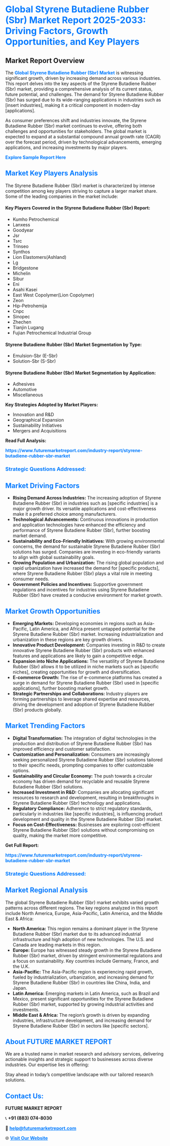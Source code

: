 <h1 style="color: #007BFF;">Global Styrene Butadiene Rubber (Sbr) Market Report 2025-2033: Driving Factors, Growth Opportunities, and Key Players</h1>

<section id="overview">
<h2>Market Report Overview</h2>
<p>The <a href="https://www.futuremarketreport.com/industry-report/styrene-butadiene-rubber-sbr-market" style="color: #007BFF; text-decoration: none;"><strong>Global Styrene Butadiene Rubber (Sbr) Market</strong></a> is witnessing significant growth, driven by increasing demand across various industries. This report delves into the key aspects of the Styrene Butadiene Rubber (Sbr) market, providing a comprehensive analysis of its current status, future potential, and challenges. The demand for Styrene Butadiene Rubber (Sbr) has surged due to its wide-ranging applications in industries such as [insert industries], making it a critical component in modern-day [applications].</p>
<p>As consumer preferences shift and industries innovate, the Styrene Butadiene Rubber (Sbr) market continues to evolve, offering both challenges and opportunities for stakeholders. The global market is expected to expand at a substantial compound annual growth rate (CAGR) over the forecast period, driven by technological advancements, emerging applications, and increasing investments by major players.</p>
</section>

<section id="overview">
<p><a href="https://www.futuremarketreport.com/request-sample/reportId=30625" style="color: #007BFF; text-decoration: none;"><strong>Explore Sample Report Here</strong></a></p>
</section>

<section id="key-players">
<h2 style="color: #007BFF;">Market Key Players Analysis</h2>
<p>The Styrene Butadiene Rubber (Sbr) market is characterized by intense competition among key players striving to capture a larger market share. Some of the leading companies in the market include:</p>
<h4>Key Players Covered in the Styrene Butadiene Rubber (Sbr) Report:</h4>
<ul><li>Kumho Petrochemical</li><li>Lanxess</li><li>Goodyear</li><li>Jsr</li><li>Tsrc</li><li>Trinseo</li><li>Synthos</li><li>Lion Elastomers(Ashland)</li><li>Lg</li><li>Bridgestone</li><li>Michelin</li><li>Sibur</li><li>Eni</li><li>Asahi Kasei</li><li>East West Copolymer(Lion Copolymer)</li><li>Zeon</li><li>Hip-Petrohemija</li><li>Cnpc</li><li>Sinopec</li><li>Zhechen</li><li>Tianjin Lugang</li><li>Fujian Petrochemical Industrial Group</li></ul>
<h4>Styrene Butadiene Rubber (Sbr) Market Segmentation by Type:</h4>
<ul><li>Emulsion-Sbr (E-Sbr)</li><li>Solution-Sbr (S-Sbr)</li></ul>

<h4>Styrene Butadiene Rubber (Sbr) Market Segmentation by Application:</h4>
<ul><li>Adhesives</li><li>Automotive</li><li>Miscellaneous</li></ul>
<p><strong>Key Strategies Adopted by Market Players:</strong></p>
<ul>
<li>Innovation and R&D</li>
<li>Geographical Expansion</li>
<li>Sustainability Initiatives</li>
<li>Mergers and Acquisitions</li>
</ul>
</section>

<section>
<p><strong>Read Full Analysis: </strong></p><a href="https://www.futuremarketreport.com/industry-report/styrene-butadiene-rubber-sbr-market" style="color: #007BFF; text-decoration: none;"><strong>https://www.futuremarketreport.com/industry-report/styrene-butadiene-rubber-sbr-market</strong></a>
<h3 style="color: #007BFF;">Strategic Questions Addressed:</h3>
</section>

<section id="driving-factors">
<h2 style="color: #007BFF;">Market Driving Factors</h2>
<ul>
<li><strong>Rising Demand Across Industries:</strong> The increasing adoption of Styrene Butadiene Rubber (Sbr) in industries such as [specific industries] is a major growth driver. Its versatile applications and cost-effectiveness make it a preferred choice among manufacturers.</li>
<li><strong>Technological Advancements:</strong> Continuous innovations in production and application technologies have enhanced the efficiency and performance of Styrene Butadiene Rubber (Sbr), further boosting market demand.</li>
<li><strong>Sustainability and Eco-Friendly Initiatives:</strong> With growing environmental concerns, the demand for sustainable Styrene Butadiene Rubber (Sbr) solutions has surged. Companies are investing in eco-friendly variants to align with global sustainability goals.</li>
<li><strong>Growing Population and Urbanization:</strong> The rising global population and rapid urbanization have increased the demand for [specific products], where Styrene Butadiene Rubber (Sbr) plays a vital role in meeting consumer needs.</li>
<li><strong>Government Policies and Incentives:</strong> Supportive government regulations and incentives for industries using Styrene Butadiene Rubber (Sbr) have created a conducive environment for market growth.</li>
</ul>
</section>

<section id="growth-opportunities">
<h2 style="color: #007BFF;">Market Growth Opportunities</h2>
<ul>
<li><strong>Emerging Markets:</strong> Developing economies in regions such as Asia-Pacific, Latin America, and Africa present untapped potential for the Styrene Butadiene Rubber (Sbr) market. Increasing industrialization and urbanization in these regions are key growth drivers.</li>
<li><strong>Innovative Product Development:</strong> Companies investing in R&D to create innovative Styrene Butadiene Rubber (Sbr) products with enhanced features and applications are likely to gain a competitive edge.</li>
<li><strong>Expansion into Niche Applications:</strong> The versatility of Styrene Butadiene Rubber (Sbr) allows it to be utilized in niche markets such as [specific niches], creating opportunities for growth and diversification.</li>
<li><strong>E-commerce Growth:</strong> The rise of e-commerce platforms has created a surge in demand for Styrene Butadiene Rubber (Sbr) used in [specific applications], further boosting market growth.</li>
<li><strong>Strategic Partnerships and Collaborations:</strong> Industry players are forming partnerships to leverage shared expertise and resources, driving the development and adoption of Styrene Butadiene Rubber (Sbr) products globally.</li>
</ul>
</section>

<section id="trending-factors">
<h2 style="color: #007BFF;">Market Trending Factors</h2>
<ul>
<li><strong>Digital Transformation:</strong> The integration of digital technologies in the production and distribution of Styrene Butadiene Rubber (Sbr) has improved efficiency and customer satisfaction.</li>
<li><strong>Customization and Personalization:</strong> Consumers are increasingly seeking personalized Styrene Butadiene Rubber (Sbr) solutions tailored to their specific needs, prompting companies to offer customizable options.</li>
<li><strong>Sustainability and Circular Economy:</strong> The push towards a circular economy has driven demand for recyclable and reusable Styrene Butadiene Rubber (Sbr) solutions.</li>
<li><strong>Increased Investment in R&D:</strong> Companies are allocating significant resources to research and development, resulting in breakthroughs in Styrene Butadiene Rubber (Sbr) technology and applications.</li>
<li><strong>Regulatory Compliance:</strong> Adherence to strict regulatory standards, particularly in industries like [specific industries], is influencing product development and quality in the Styrene Butadiene Rubber (Sbr) market.</li>
<li><strong>Focus on Cost-Effectiveness:</strong> Businesses are exploring cost-efficient Styrene Butadiene Rubber (Sbr) solutions without compromising on quality, making the market more competitive.</li>
</ul>
</section>

<section>
<p><strong>Get Full Report: </strong></p><a href="https://www.futuremarketreport.com/industry-report/styrene-butadiene-rubber-sbr-market" style="color: #007BFF; text-decoration: none;"><strong>https://www.futuremarketreport.com/industry-report/styrene-butadiene-rubber-sbr-market</strong></a>
<h3 style="color: #007BFF;">Strategic Questions Addressed:</h3>
</section>


<section id="regional-analysis">
<h2 style="color: #007BFF;">Market Regional Analysis</h2>
<p>The global Styrene Butadiene Rubber (Sbr) market exhibits varied growth patterns across different regions. The key regions analyzed in this report include North America, Europe, Asia-Pacific, Latin America, and the Middle East & Africa:</p>
<ul>
<li><strong>North America:</strong> This region remains a dominant player in the Styrene Butadiene Rubber (Sbr) market due to its advanced industrial infrastructure and high adoption of new technologies. The U.S. and Canada are leading markets in this region.</li>
<li><strong>Europe:</strong> Europe has witnessed steady growth in the Styrene Butadiene Rubber (Sbr) market, driven by stringent environmental regulations and a focus on sustainability. Key countries include Germany, France, and the U.K.</li>
<li><strong>Asia-Pacific:</strong> The Asia-Pacific region is experiencing rapid growth, fueled by industrialization, urbanization, and increasing demand for Styrene Butadiene Rubber (Sbr) in countries like China, India, and Japan.</li>
<li><strong>Latin America:</strong> Emerging markets in Latin America, such as Brazil and Mexico, present significant opportunities for the Styrene Butadiene Rubber (Sbr) market, supported by growing industrial activities and investments.</li>
<li><strong>Middle East & Africa:</strong> The region’s growth is driven by expanding industries, infrastructure development, and increasing demand for Styrene Butadiene Rubber (Sbr) in sectors like [specific sectors].</li>
</ul>
</section>

<footer>
<h2 style="color: #007BFF;">About FUTURE MARKET REPORT</h2>
<p>We are a trusted name in market research and advisory services, delivering actionable insights and strategic support to businesses across diverse industries. Our expertise lies in offering:</p>

<p>Stay ahead in today’s competitive landscape with our tailored research solutions.</p>

<h2 style="color: #007BFF;">Contact Us:</h2>
<p><strong>FUTURE MARKET REPORT</strong></p>
<p>📞 <strong>+91 (883) 074-8030</strong></p>
<p>📧 <strong><a href="mailto:help@futuremarketreport.com" style="color: #007BFF;">help@futuremarketreport.com</a></strong></p>
<p>🌐 <strong><a href="https://www.futuremarketreport.com/" style="color: #007BFF;">Visit Our Website</a></strong></p>
</footer>